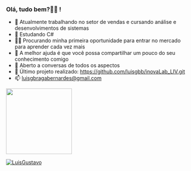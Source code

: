  ### Olá, tudo bem?👋🏽 !

- 🔭 Atualmente trabalhando no setor de vendas e cursando análise e desenvolvimentos de sistemas
- 🌱 Estudando C#
- 👨‍💻 Procurando minha primeira oportunidade para entrar no mercado para aprender cada vez mais
- 🤔 A melhor ajuda é que você possa compartilhar um pouco do seu conhecimento comigo
- 💬 Aberto a conversas de todos os aspectos
- 💾 Último projeto realizado: https://github.com/luisgbb/inovaLab_LIV.git
- 📫 luisgbragabernardes@gmail.com


<div>
  <a href="https://github.com/luisgbb">
  <img height="180em" src="https://github-readme-stats.vercel.app/api?username=luisgbb&show_icons=true&theme=dark&include_all_commits=true&count_private=true"/>
</div> 
  
![LuisGustavo](https://user-images.githubusercontent.com/85948218/159098609-fa2e8bea-8c78-48d0-b0b3-cb0fef3a4435.png)


